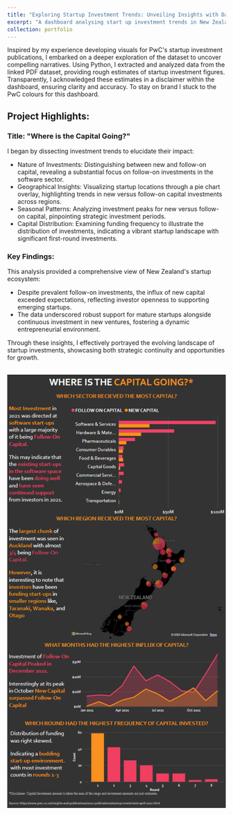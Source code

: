 ```yaml
---
title: "Exploring Startup Investment Trends: Unveiling Insights with Data"
excerpt: "A dashboard analysing start up investment trends in New Zealand<br/><img src='/images/startup_investments_header.png'>"
collection: portfolio
---
```


Inspired by my experience developing visuals for PwC's startup investment publications, I embarked on a deeper exploration of the dataset to uncover compelling narratives. Using Python, I extracted and analyzed data from the linked PDF dataset, providing rough estimates of startup investment figures. Transparently, I acknowledged these estimates in a disclaimer within the dashboard, ensuring clarity and accuracy. To stay on brand I stuck to the PwC colours for this dashboard.

## Project Highlights:

### Title: "Where is the Capital Going?"

I began by dissecting investment trends to elucidate their impact:

* Nature of Investments: Distinguishing between new and follow-on capital, revealing a substantial focus on follow-on investments in the software sector.
* Geographical Insights: Visualizing startup locations through a pie chart overlay, highlighting trends in new versus follow-on capital investments across regions.
* Seasonal Patterns: Analyzing investment peaks for new versus follow-on capital, pinpointing strategic investment periods.
* Capital Distribution: Examining funding frequency to illustrate the distribution of investments, indicating a vibrant startup landscape with significant first-round investments.

### Key Findings:

This analysis provided a comprehensive view of New Zealand's startup ecosystem:

* Despite prevalent follow-on investments, the influx of new capital exceeded expectations, reflecting investor openness to supporting emerging startups.
* The data underscored robust support for mature startups alongside continuous investment in new ventures, fostering a dynamic entrepreneurial environment.

Through these insights, I effectively portrayed the evolving landscape of startup investments, showcasing both strategic continuity and opportunities for growth.

<br/><img src='/images/startup_investments.png'>